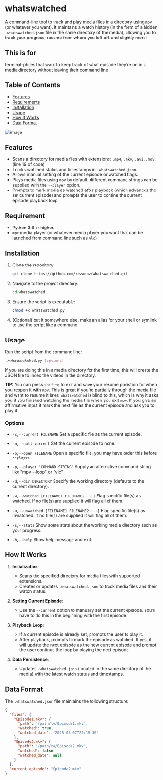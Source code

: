 # whatswatched
A command-line tool to track and play media files in a directory using `mpv` (or whatever you want). It maintains a watch history (in the form of a hidden `.whatswatched.json` file in the same directory of the media), allowing you to track your progress, resume from where you left off, and slightly more!

## This is for

terminal-philes that want to keep track of what episode they're on in a media directory without leaving their command line

## Table of Contents

* [Features](#features)
* [Requirements](#requirements)
* [Installation](#installation)
* [Usage](#usage)
* [How It Works](#how-it-works)
* [Data Format](#data-format)

![image](https://github.com/user-attachments/assets/3c45fbda-a2d6-4a39-8269-a2a46956046c)


## Features

* Scans a directory for media files with extensions: `.mp4`, `.mkv`, `.avi`, `.mov`. (line 19 of code)
* Tracks watched status and timestamps in `.whatswatched.json`.
* Allows manual setting of the current episode or watched flags.
* Plays media files using `mpv` by default, different command strings can be supplied with the `--player` option.
* Prompts to mark media as watched after playback (which advances the set current episode) and prompts the user to contine the current episode playback loop

## Requirement

* Python 3.6 or higher.
* `mpv` media player (or whatever media player you want that can be launched from command line such as `vlc`)

## Installation

1. Clone the repository:

   ```bash
   git clone https://github.com/rezadoz/whatswatched.git
   ```



2. Navigate to the project directory:

   ```bash
   cd whatswatched
   ```



3. Ensure the script is executable:

   ```bash
   chmod +x whatswatched.py
   ```

4. (Optional) put it somewhere else, make an alias for your shell or symlink to use the script like a command

## Usage

Run the script from the command line:

```bash
./whatswatched.py [options]
```

If you are doing this in a media directory for the first time, this will create the JSON file to index the videos in the directory.

**TIP:** You can press `shift+q` to exit and save your resume posistion for when you reopen it with `mpv`. This is great if you're partially through the media file and want to resume it later. `whatswatched` is blind to this, which is why it asks you if you finished watching the media file when you exit `mpv`. If you give an affirmative input it mark the next file as the current episode and ask you to play it.

### Options

* `-c`, `--current FILENAME`
  Set a specific file as the current episode.

* `-n`, `--null-current`
  Set the current episode to none.

* `-o`, `--open FILENAME`
  Open a specific file, you may have order this before `--player`

* `-p`, `--player "COMMAND STRING"`
  Supply an alternative command string like "mpv --loop" or "vlc"

* `-d`, `--dir DIRECTORY`
  Specify the working directory (defaults to the current directory).

* `-w`, `--watched [FILENAME1 FILENAME2 ...]`
  Flag specific file(s) as watched. If no file(s) are supplied it will flag all of them.


* `-u`, `--unwatched [FILENAME1 FILENAME2 ...]`
  Flag specific file(s) as inwatched. If no file(s) are supplied it will flag all of them.

* `-s`, `--stats`
  Show some stats about the working media directory such as your progress.

* `-h`, `--help`
  Show help message and exit.

## How It Works

1. **Initialization**:

   * Scans the specified directory for media files with supported extensions.
   * Creates or updates `.whatswatched.json` to track media files and their watch status.

2. **Setting Current Episode**:

   * Use the `--current` option to manually set the current episode. You'll have to do this in the beginning with the first episode.

3. **Playback Loop**:

   * If a current episode is already set, prompts the user to play it.
   * After playback, prompts to mark the episode as watched. If yes, it will update the next episode as the new current episode and prompt the user continue the loop by playing the next episode.

4. **Data Persistence**:

   * Updates `.whatswatched.json` (located in the same directory of the media) with the latest watch status and timestamps.

## Data Format

The `.whatswatched.json` file maintains the following structure:

```json
{
  "files": {
    "Episode1.mkv": {
      "path": "/path/to/Episode1.mkv",
      "watched": true,
      "watched_date": "2025-05-07T22:15:30"
    },
    "Episode2.mkv": {
      "path": "/path/to/Episode2.mkv",
      "watched": false,
      "watched_date": null
    }
  },
  "current_episode": "Episode2.mkv"
}
```
